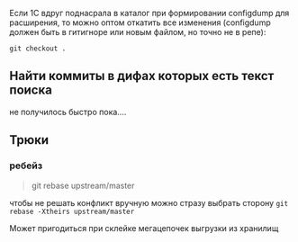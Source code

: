 Если 1С вдруг поднасрала в каталог при формировании configdump для расширения, то можно оптом откатить все изменения (configdump должен быть в гитигноре или новым файлом, но точно не в репе):
```console
git checkout .
```

## Найти коммиты в дифах которых есть текст поиска
не получилось быстро пока....

## Трюки
### ребейз

> git rebase upstream/master

чтобы не решать конфликт вручную можно стразу выбрать сторону `git rebase -Xtheirs upstream/master`

Может пригодиться при склейке мегацепочек выгрузки из хранилищ